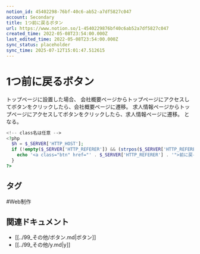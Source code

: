 ```yaml
---
notion_id: 45402298-76bf-40c6-ab52-a7df5827c047
account: Secondary
title: 1つ前に戻るボタン
url: https://www.notion.so/1-4540229876bf40c6ab52a7df5827c047
created_time: 2022-05-08T23:54:00.000Z
last_edited_time: 2022-05-08T23:54:00.000Z
sync_status: placeholder
sync_time: 2025-07-12T15:01:47.512615
---
```

# 1つ前に戻るボタン

トップページに設置した場合、
会社概要ページからトップページにアクセスしてボタンをクリックしたら、会社概要ページに遷移。
求人情報ページからトップページにアクセスしてボタンをクリックしたら、求人情報ページに遷移。
となる。
```php
<!-- class名は任意 -->
<?php
  $h = $_SERVER['HTTP_HOST'];
  if (!empty($_SERVER['HTTP_REFERER']) && (strpos($_SERVER['HTTP_REFERER'],$h) !== false)) {
    echo '<a class="btn" href="' . $_SERVER['HTTP_REFERER'] . '">前に戻る</a>';
  }
?>
```

## タグ

#Web制作 

## 関連ドキュメント

- [[../99_その他/ボタン.md|ボタン]]
- [[../99_その他/y.md|y]]
